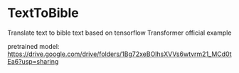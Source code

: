 # TextToBible
Translate text to bible text based on tensorflow Transformer official example

pretrained model: https://drive.google.com/drive/folders/1Bg72xeBOlhsXVVs6wtvrm21_MCd0tEa6?usp=sharing



